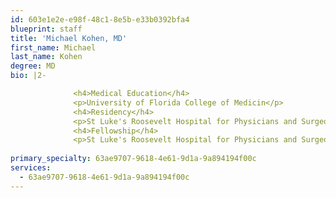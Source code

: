 ```yaml
---
id: 603e1e2e-e98f-48c1-8e5b-e33b0392bfa4
blueprint: staff
title: 'Michael Kohen, MD'
first_name: Michael
last_name: Kohen
degree: MD
bio: |2-

              <h4>Medical Education</h4>
              <p>University of Florida College of Medicin</p>
              <h4>Residency</h4>
              <p>St Luke's Roosevelt Hospital for Physicians and Surgeons</p>
              <h4>Fellowship</h4>
              <p>St Luke's Roosevelt Hospital for Physicians and Surgeons</p>
          
primary_specialty: 63ae9707-9618-4e61-9d1a-9a894194f00c
services:
  - 63ae9707-9618-4e61-9d1a-9a894194f00c
---
```


